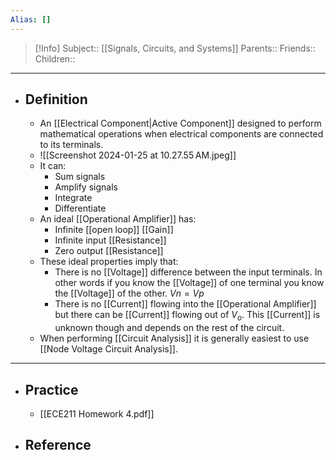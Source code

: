 ```yaml
---
Alias: []
---
```

> [!Info]
> Subject:: [[Signals, Circuits, and Systems]]
> Parents:: 
> Friends:: 
> Children:: 
---
- ## Definition
	- An [[Electrical Component|Active Component]] designed to perform mathematical operations when electrical components are connected to its terminals.
	- ![[Screenshot 2024-01-25 at 10.27.55 AM.jpeg]]
	- It can:
		- Sum signals
		- Amplify signals
		- Integrate
		- Differentiate
	- An ideal [[Operational Amplifier]] has:
		- Infinite [[open loop]] [[Gain]]
		- Infinite input [[Resistance]]
		- Zero output [[Resistance]]
	- These ideal properties  imply that:
		- There is no [[Voltage]] difference between the input terminals. In other words if you know the [[Voltage]] of one terminal you know the [[Voltage]] of the other. $Vn=Vp$
		- There is no [[Current]] flowing into the [[Operational Amplifier]] but there can be [[Current]] flowing out of $V_{o}$. This [[Current]] is unknown though and depends on the rest of the circuit.
	- When performing [[Circuit Analysis]] it is generally easiest to use [[Node Voltage Circuit Analysis]].
---
- ## Practice
	- [[ECE211 Homework 4.pdf]]
- ## Reference